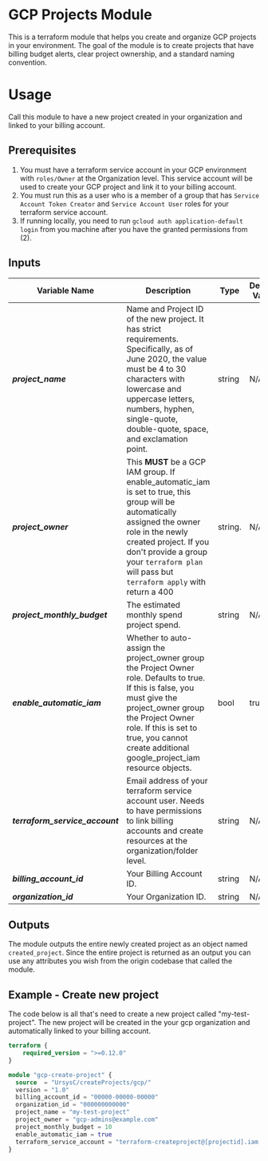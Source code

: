 # GCP Projects Module
This is a terraform module that helps you create and organize GCP projects in your environment. The goal of the module is to create projects that have billing budget alerts, clear project ownership, and a standard naming convention.

# Usage
Call this module to have a new project created in your organization and linked to your billing account.

## Prerequisites

1. You must have a terraform service account in your GCP environment with `roles/Owner` at the Organization level. This service account will be used to create your GCP project and link it to your billing account.  
2. You must run this as a user who is a member of a group that has `Service Account Token Creator`
   and `Service Account User` roles for your terraform service account.
3. If running locally, you need to run `gcloud auth application-default login` from you machine
   after you have the granted permissions from (2).  

## Inputs
| Variable Name  | Description  | Type  | Default Value  | Required  |
|---------------|--------------|-------|----------------|-----------|
| __*project_name*__  | Name and Project ID of the new project.  It has strict requirements.  Specifically, as of June 2020, the value must be 4 to 30 characters with lowercase and uppercase letters, numbers, hyphen, single-quote, double-quote, space, and exclamation point.  | string | N/A | Yes |
| __*project_owner*__  | This __MUST__ be a GCP IAM group. If enable_automatic_iam is set to true, this group will be automatically assigned the owner role in the newly created project. If you don't provide a group your `terraform plan` will pass but `terraform apply` with return a 400  | string. | N/A | Yes |
| __*project_monthly_budget*__  | The estimated monthly spend project spend.  | string | N/A | Yes |
| __*enable_automatic_iam*__  | Whether to auto-assign the project_owner group the Project Owner role. Defaults to true. If this is false, you must give the project_owner group the Project Owner role. If this is set to true, you cannot create additional google_project_iam resource objects.  | bool | true | Yes |
| __*terraform_service_account*__  | Email address of your terraform service account user. Needs to have permissions to link billing accounts and create resources at the organization/folder level. | string | N/A | Yes |
| __*billing_account_id*__  | Your Billing Account ID. | string | N/A | Yes |
| __*organization_id*__  | Your Organization ID. | string | N/A | Yes |

## Outputs
The module outputs the entire newly created project as an object named `created_project`.  Since the entire project is returned as an output you can use any attributes you wish from the origin codebase that called the module.

## Example - Create new project
The code below is all that's need to create a new project called "my-test-project".  The new project will be created in the your gcp organization and automatically linked to your billing account.
```terraform
terraform {
    required_version = ">=0.12.0"
}

module "gcp-create-project" {
  source  = "UrsysC/createProjects/gcp/"
  version = "1.0"
  billing_account_id = "00000-00000-00000"
  organization_id = "000000000000"
  project_name = "my-test-project"
  project_owner = "gcp-admins@example.com"
  project_monthly_budget = 10
  enable_automatic_iam = true
  terraform_service_account = "terraform-createproject@[projectid].iam.gserviceaccount.com"
}
```
